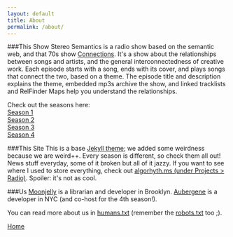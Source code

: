 ```yaml
---
layout: default
title: About
permalink: /about/
---
```

###This Show
Stereo Semantics is a radio show based on the semantic web, and that 70s show [Connections](https://en.wikipedia.org/wiki/Connections_(TV_series)). It\'s a show about the relationships between songs and artists, and the general interconnectedness of creative work. Each episode starts with a song, ends with its cover, and plays songs that connect the two, based on a theme. The episode title and description explains the theme, embedded mp3s archive the show, and linked tracklists and RelFinder Maps help you understand the relationships.

Check out the seasons here:
<br>
<a class="btn" href="{{ site.base_url }}/season01/">Season 1</a>
<br>
<a class="btn" href="{{ site.base_url }}/season02/">Season 2</a>
<br>
<a class="btn" href="{{ site.base_url }}/season03/">Season 3</a>
<br>
<a class="btn" href="{{ site.base_url }}/season04/">Season 4</a>


###This Site
This is a base [Jekyll theme](http://jekyllrb.com/); we added some weirdness because we are weird++. Every season is different, so check them all out! News stuff everyday, some of it broken but all of it jazzy. If you want to see where I used to store everything, check out [algorhyth.ms (under Projects > Radio)](http://aureliamoser.com/projects/radio/). Spoiler: it\'s not as cool.

###Us
[Moonjelly](http://www.algorhyth.ms) is a librarian and developer in Brooklyn. [Aubergene](http://www.aubergene.com) is a developer in NYC (and co-host for the 4th season!).

You can read more about us in [humans.txt](http://www.stereosemantics.com/humans.txt) (remember the [robots.txt](http://www.stereosemantics.com/robots.txt) too ;).

<a class="btn" href="{{ site.base_url }}/">Home</a>
